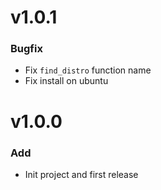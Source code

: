 # v1.0.1

### Bugfix

- Fix `find_distro` function name
- Fix install on ubuntu

# v1.0.0

### Add

- Init project and first release
